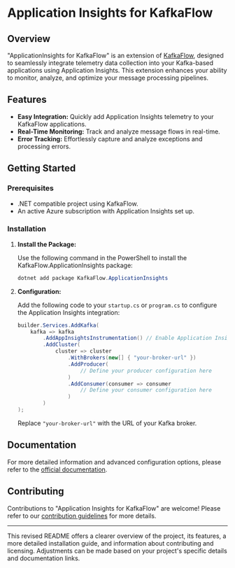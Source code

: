 # Application Insights for KafkaFlow

## Overview

"ApplicationInsights for KafkaFlow" is an extension of [KafkaFlow](https://github.com/Farfetch/kafkaflow), designed to seamlessly integrate telemetry data collection into your Kafka-based applications using Application Insights. This extension enhances your ability to monitor, analyze, and optimize your message processing pipelines.

## Features

- **Easy Integration:** Quickly add Application Insights telemetry to your KafkaFlow applications.
- **Real-Time Monitoring:** Track and analyze message flows in real-time.
- **Error Tracking:** Effortlessly capture and analyze exceptions and processing errors.

## Getting Started

### Prerequisites

- .NET compatible project using KafkaFlow.
- An active Azure subscription with Application Insights set up.

### Installation

1. **Install the Package:**

   Use the following command in the PowerShell to install the KafkaFlow.ApplicationInsights package:

   ```powershell
   dotnet add package KafkaFlow.ApplicationInsights
   ```

2. **Configuration:**

   Add the following code to your `startup.cs` or `program.cs` to configure the Application Insights integration:

   ```csharp
   builder.Services.AddKafka(
       kafka => kafka
           .AddAppInsightsInstrumentation() // Enable Application Insights
           .AddCluster(
               cluster => cluster
                   .WithBrokers(new[] { "your-broker-url" })
                   .AddProducer(
                       // Define your producer configuration here
                   )
                   .AddConsumer(consumer => consumer
                       // Define your consumer configuration here
                   )
           )
   );
   ```

   Replace `"your-broker-url"` with the URL of your Kafka broker.

## Documentation

For more detailed information and advanced configuration options, please refer to the [official documentation](#).

## Contributing

Contributions to "Application Insights for KafkaFlow" are welcome! Please refer to our [contribution guidelines](CONTRIBUTING.md) for more details.


---

This revised README offers a clearer overview of the project, its features, a more detailed installation guide, and information about contributing and licensing. Adjustments can be made based on your project's specific details and documentation links.
